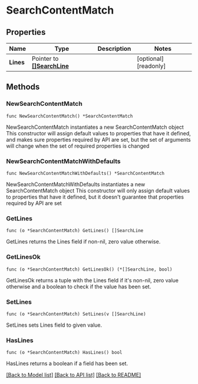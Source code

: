 # SearchContentMatch

## Properties

Name | Type | Description | Notes
------------ | ------------- | ------------- | -------------
**Lines** | Pointer to [**[]SearchLine**](SearchLine.md) |  | [optional] [readonly] 

## Methods

### NewSearchContentMatch

`func NewSearchContentMatch() *SearchContentMatch`

NewSearchContentMatch instantiates a new SearchContentMatch object
This constructor will assign default values to properties that have it defined,
and makes sure properties required by API are set, but the set of arguments
will change when the set of required properties is changed

### NewSearchContentMatchWithDefaults

`func NewSearchContentMatchWithDefaults() *SearchContentMatch`

NewSearchContentMatchWithDefaults instantiates a new SearchContentMatch object
This constructor will only assign default values to properties that have it defined,
but it doesn't guarantee that properties required by API are set

### GetLines

`func (o *SearchContentMatch) GetLines() []SearchLine`

GetLines returns the Lines field if non-nil, zero value otherwise.

### GetLinesOk

`func (o *SearchContentMatch) GetLinesOk() (*[]SearchLine, bool)`

GetLinesOk returns a tuple with the Lines field if it's non-nil, zero value otherwise
and a boolean to check if the value has been set.

### SetLines

`func (o *SearchContentMatch) SetLines(v []SearchLine)`

SetLines sets Lines field to given value.

### HasLines

`func (o *SearchContentMatch) HasLines() bool`

HasLines returns a boolean if a field has been set.


[[Back to Model list]](../README.md#documentation-for-models) [[Back to API list]](../README.md#documentation-for-api-endpoints) [[Back to README]](../README.md)


